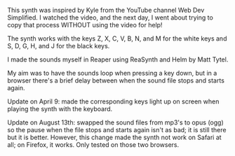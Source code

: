 This synth was inspired by Kyle from the YouTube channel Web Dev Simplified.
I watched the video, and the next day, I went about trying to copy that process WITHOUT using the video for help!

The synth works with the keys Z, X, C, V, B, N, and M for the white keys and S, D, G, H, and J for the black keys.

I made the sounds myself in Reaper using ReaSynth and Helm by Matt Tytel.

My aim was to have the sounds loop when pressing a key down, but in a browser there's a brief delay between when the sound file stops and starts again.


Update on April 9: made the corresponding keys light up on screen when playing the synth with the keyboard.

Update on August 13th: swapped the sound files from mp3's to opus (ogg) so the pause when the file stops and starts again isn't as bad; it is still there but it is better. However, this change made the synth not work on Safari at all; on Firefox, it works. Only tested on those two browsers.
